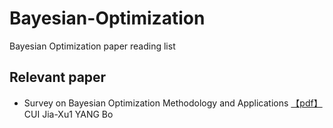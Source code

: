 # Bayesian-Optimization
Bayesian  Optimization paper reading list
## Relevant paper
* Survey on Bayesian Optimization Methodology and Applications [【pdf】](https://wenku.baidu.com/view/27bb404aa200a6c30c22590102020740bf1ecd78.html) <br>CUI Jia-Xu1 YANG Bo
